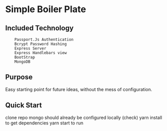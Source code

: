 # Simple Boiler Plate

## Included Technology
	
		Passport.Js Authentication
		Bcrypt Password Hashing
		Express Server
		Express Handlebars view
		BootStrap 
		MongoDB

## Purpose 

Easy starting point for future ideas, without the mess of configuration. 

## Quick Start

clone repo
mongo should already be configured locally (check)
yarn install to get dependencies 
yarn start to run


